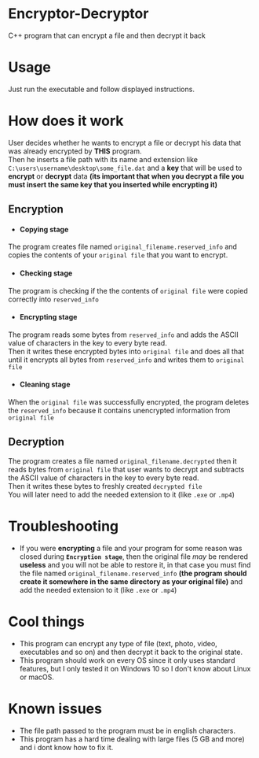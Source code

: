 # Encryptor-Decryptor
C++ program that can encrypt a file and then decrypt it back
# Usage
Just run the executable and follow displayed instructions.
# How does it work
User decides whether he wants to encrypt a file or decrypt his data that was already encrypted by **THIS** program.\
Then he inserts a file path with its name and extension like `C:\users\username\desktop\some_file.dat` and a **key** that will be used to **encrypt** or **decrypt** data **(its important that when you decrypt a file you must insert the same key that you inserted while encrypting it)**
## Encryption
- #### **Copying stage**
The program creates file named `original_filename.reserved_info` and copies the contents of your `original file` that you want to encrypt.
- #### **Checking stage**
The program is checking if the the contents of `original file` were copied correctly into `reserved_info`
- #### **Encrypting stage**
The program reads some bytes from `reserved_info` and adds the ASCII value of characters in the key to every byte read.\
Then it writes these encrypted bytes into `original file` and does all that until it encrypts all bytes from `reserved_info` and writes them to `original file`
- #### **Cleaning stage**
When the `original file` was successfully encrypted, the program deletes the `reserved_info` because it contains unencrypted information from `original file`
## Decryption
The program creates a file named `original_filename.decrypted` then it reads bytes from `original file` that user wants to decrypt and subtracts the ASCII value of characters in the key to every byte read.\
Then it writes these bytes to freshly created `decrypted file`\
You will later need to add the needed extension to it (like `.exe` or `.mp4`)

# Troubleshooting
- If you were **encrypting** a file and your program for some reason was closed during **`Encryption stage`**, then the original file _may_ be rendered **useless** and you will not be able to restore it, in that case you must find the file named `original_filename.reserved_info` **(the program should create it somewhere in the same directory as your original file)** and add the needed extension to it (like `.exe` or `.mp4`)
# Cool things
- This program can encrypt any type of file (text, photo, video, executables and so on) and then decrypt it back to the original state.
- This program should work on every OS since it only uses standard features, but I only tested it on Windows 10 so I don't know about Linux or macOS.
# Known issues
- The file path passed to the program must be in english characters.
- This program has a hard time dealing with large files (5 GB and more) and i dont know how to fix it.
